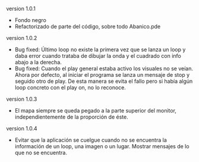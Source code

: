 version 1.0.1

* Fondo negro
* Refactorizado de parte del código, sobre todo Abanico.pde

version 1.0.2

* Bug fixed: Último loop no existe la primera vez que se lanza un loop y daba error cuando trataba de dibujar la onda y el cuadrado con info abajo a la derecha.
* Bug fixed: Cuando el play general estaba activo los visuales no se veían. Ahora por defecto, al iniciar el programa se lanza un mensaje de stop y seguido otro de play. De esta manera se evita el fallo pero si había algún loop concreto con el play on, no lo reconoce.

version 1.0.3

* El mapa siempre se queda pegado a la parte superior del monitor, independientemente de la proporción de éste.

version 1.0.4

* Evitar que la aplicación se cuelgue cuando no se encuentra la información de un loop, una imagen o un lugar. Mostrar mensajes de lo que no se encuentra.
